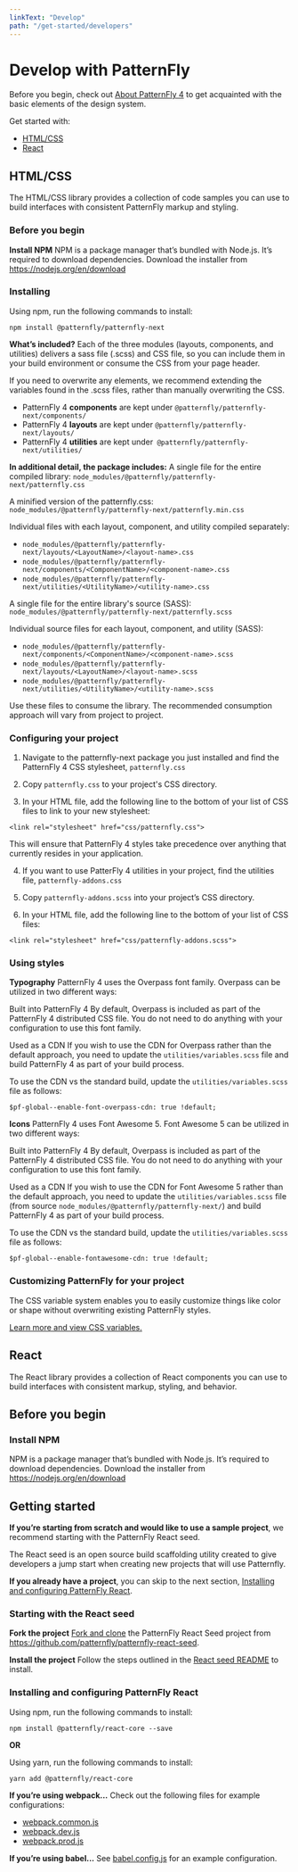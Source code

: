```yaml
---
linkText: "Develop"
path: "/get-started/developers"
---
```

# Develop with PatternFly
Before you begin, check out [About PatternFly 4](/get-started/about) to get acquainted with the basic elements of the design system.

Get started with:
* [HTML/CSS](#html/css)
* [React](#react)

## HTML/CSS
The HTML/CSS library provides a collection of code samples you can use to build interfaces with consistent PatternFly markup and styling.

### Before you begin
**Install NPM**
NPM is a package manager that’s bundled with Node.js. It’s required to download dependencies. Download the installer from https://nodejs.org/en/download

### Installing
Using npm, run the following commands to install:
```
npm install @patternfly/patternfly-next
```

**What’s included?**
Each of the three modules (layouts, components, and utilities) delivers a sass file (.scss) and CSS file, so you can include them in your build environment or consume the CSS from your page header.

If you need to overwrite any elements, we recommend extending the variables found in the .scss files, rather than manually overwriting the CSS.

* PatternFly 4 **components** are kept under ``` @patternfly/patternfly-next/components/ ```
* PatternFly 4 **layouts** are kept under ```@patternfly/patternfly-next/layouts/```
* PatternFly 4 **utilities** are kept under``` @patternfly/patternfly-next/utilities/```

**In additional detail, the package includes:**
A single file for the entire compiled library: ```node_modules/@patternfly/patternfly-next/patternfly.css```

A minified version of the patternfly.css: ```node_modules/@patternfly/patternfly-next/patternfly.min.css```

Individual files with each layout,  component, and utility compiled separately:
* ```node_modules/@patternfly/patternfly-next/layouts/<LayoutName>/<layout-name>.css```
* ```node_modules/@patternfly/patternfly-next/components/<ComponentName>/<component-name>.css```
* ```node_modules/@patternfly/patternfly-next/utilities/<UtilityName>/<utility-name>.css```

A single file for the entire library's source (SASS): ```node_modules/@patternfly/patternfly-next/patternfly.scss```

Individual source files for each layout, component, and utility (SASS):
* ```node_modules/@patternfly/patternfly-next/components/<ComponentName>/<component-name>.scss```
* ```node_modules/@patternfly/patternfly-next/layouts/<LayoutName>/<layout-name>.scss```
* ```node_modules/@patternfly/patternfly-next/utilities/<UtilityName>/<utility-name>.scss```

Use these files to consume the library. The recommended consumption approach will vary from project to project.

### Configuring your project
1. Navigate to the patternfly-next package you just installed and find the PatternFly 4 CSS stylesheet, ```patternfly.css```

2. Copy ```patternfly.css``` to your project's CSS directory.

3. In your HTML file, add the following line to the bottom of your list of CSS files to link to your new stylesheet:

  ```
  <link rel="stylesheet" href="css/patternfly.css">
  ```

  This will ensure that PatternFly 4 styles take precedence over anything that currently resides in your application.

4. If you want to use PatterFly 4 utilities in your project, find the utilities file,  ```patternfly-addons.css```

5. Copy ```patternfly-addons.scss``` into your project’s CSS directory.

6. In your HTML file, add the following line to the bottom of your list of CSS files:

  ```
  <link rel="stylesheet" href="css/patternfly-addons.scss">
  ```

### Using styles
**Typography**
PatternFly 4 uses the Overpass font family. Overpass can be utilized in two different ways:

  Built into PatternFly 4
  By default, Overpass is included as part of the PatternFly 4 distributed CSS file. You do not need to do anything with your configuration to use this font family.

  Used as a CDN
  If you wish to use the CDN for Overpass rather than the default approach, you need to update the ```utilities/variables.scss``` file and build PatternFly 4 as part of your build process.

  To use the CDN vs the standard build, update the ```utilities/variables.scss``` file as follows:

  ```
  $pf-global--enable-font-overpass-cdn: true !default;
  ```

**Icons**
PatternFly 4 uses Font Awesome 5. Font Awesome 5 can be utilized in two different ways:

  Built into PatternFly 4
  By default, Overpass is included as part of the PatternFly 4 distributed CSS file. You do not need to do anything with your configuration to use this font family.

  Used as a CDN
  If you wish to use the CDN for Font Awesome 5 rather than the default approach, you need to update the ```utilities/variables.scss``` file (from source ```node_modules/@patternfly/patternfly-next/```) and build PatternFly 4 as part of your build process.

  To use the CDN vs the standard build, update the ```utilities/variables.scss``` file as follows:

  ```
  $pf-global--enable-fontawesome-cdn: true !default;
  ```

### Customizing PatternFly for your project
The CSS variable system enables you to easily customize things like color or shape without overwriting existing PatternFly styles.

[Learn more and view CSS variables.](/documentation/react/css-variables/)

<!-- PF class structure is scoped so you can use PF4 with another design system
Use PF3 and 4 at the same time
All the CSS classes
Using bootstrap, for example, bootstrap will not inadvertently style our elements, scoped = name uniquely to pf
-->

## React

The React library provides a collection of React components you can use to build interfaces with consistent markup, styling, and behavior.

## Before you begin
### Install NPM
NPM is a package manager that’s bundled with Node.js. It’s required to download dependencies. Download the installer from https://nodejs.org/en/download

## Getting started
**If you’re starting from scratch and would like to use a sample project**, we recommend starting with the PatternFly React seed.

The React seed is an open source build scaffolding utility created to give developers a jump start when creating new projects that will use Patternfly.

**If you already have a project**, you can skip to the next section, [Installing and configuring PatternFly React](#installing-and-configuring-patternfly).

### Starting with the React seed
**Fork the project**
[Fork and clone](https://help.github.com/articles/fork-a-repo/) the PatternFly React Seed project from https://github.com/patternfly/patternfly-react-seed.

**Install the project**
Follow the steps outlined in the [React seed README](https://github.com/patternfly/patternfly-react-seed#quick-start) to install.

### Installing and configuring PatternFly React
Using npm, run the following commands to install:
```
npm install @patternfly/react-core --save
```

**OR**

Using yarn, run the following commands to install:
```
yarn add @patternfly/react-core
```

**If you’re using webpack...**
Check out the following files for example configurations:
* [webpack.common.js](https://github.com/patternfly/patternfly-react-seed/blob/master/webpack.common.js)
* [webpack.dev.js](https://github.com/patternfly/patternfly-react-seed/blob/master/webpack.dev.js)
* [webpack.prod.js](https://github.com/patternfly/patternfly-react-seed/blob/master/webpack.prod.js)

**If you’re using babel...**
See [babel.config.js](https://github.com/patternfly/patternfly-react-seed/blob/master/babel.config.js) for an example configuration.

<!-- We don't have this yet, but we will need it.

**If you’re using typescript...**
See [typescript.example.js](URL) for an example configuration. -->

<!--### Importing and using components -->
